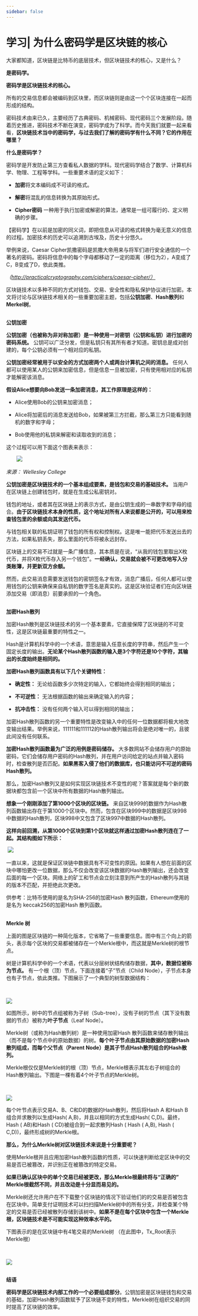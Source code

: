 ```yaml
---
sidebar: false
---
```


# 学习| 为什么密码学是区块链的核心

大家都知道，区块链是比特币的底层技术，但区块链技术的核心，又是什么？

**是密码学。**

**密码学是区块链技术的核心。**

所有的交易信息都会被编码到区块里，而区块链则是由这一个个区块连接在一起而形成的结构。

密码技术由来已久，主要经历了古典密码、机械密码、现代密码三个发展阶段。随着历史推进，密码技术不断在演变，密码学成为了科学。而今天我们就要一起来看看，**区块链技术当中的密码学，与过去我们了解的密码学有什么不同？它的作用在哪里？**

**什么是密码学？**  

密码学是开发防止第三方查看私人数据的学科。现代密码学结合了数学、计算机科学、物理、工程等学科。一些重要术语的定义如下：

- **加密**将文本编码成不可读的格式。

- **解密**将混乱的信息转换为其原始形式。

- **Cipher密码** 一种用于执行加密或解密的算法，通常是一组可履行的、定义明确的步骤。

【密码学】在以前是加密的同义词，即把信息从可读的格式转换为毫无意义的信息的过程。加密技术的历史可以追溯到古埃及，历史十分悠久。

举例来说，Caesar Cipher凯撒密码是凯撒大帝用来与将军们进行安全通信的一个著名的密码。密码将信息中的每个字母都移动了一定的距离（移位为2），A变成了C，B变成了D，依此类推。

*（http://practicalcryptography.com/ciphers/caesar-cipher/）*

区块链技术以多种不同的方式对钱包、交易、安全性和隐私保护协议进行加密。本文将讨论与区块链技术相关的一些重要加密主题，包括**公钥加密**、**Hash散列**和**Merkel树**。

## 

**公钥加密**

**公钥加密（也被称为非对称加密）是一种使用一对密钥（公钥和私钥）进行加密的密码系统。** 公钥可以广泛分发，但是私钥只有其所有者才知道。密钥总是成对创建的，每个公钥必须有一个相对应的私钥。

**公钥加密经常被用于以安全的方式加密两个人或两台计算机之间的消息。** 任何人都可以使用某人的公钥来加密信息，但是信息一旦被加密，只有使用相对应的私钥才能解密该消息。

**假设Alice想要向Bob发送一条加密消息，其工作原理是这样的：**

- Alice使用Bob的公钥来加密消息；

- Alice将加密后的消息发送给Bob，如果被第三方拦截，那么第三方只能看到随机的数字和字母；

- Bob使用他的私钥来解密和读取收到的消息；

这个过程可以用下面这个图表来表示：

       ![](image/17-01.jpg)

*来源： Wellesley College*

**公钥加密是区块链技术的一个基本组成要素，是钱包和交易的基础技术。** 当用户在区块链上创建钱包时，就是在生成公私密钥对。

钱包的地址，或者其在区块链上的表示方式，是由公钥生成的一串数字和字母的组合。**由于区块链技术本身的性质，这个地址对所有人来说都是公开的，可以用来检查钱包里的余额或向其发送代币。** 

与钱包相关联的私钥证明了钱包的所有权和控制权。这是唯一能把代币发送出去的方法，如果私钥丢失，那么里面的代币将被永远封存。

区块链上的交易不过就是一条广播信息，其本质是在说，“从我的钱包里取出X枚代币，并将X枚代币存入另一个钱包”。**一经确认，交易就会被不可更改地写入分类账簿，并更新双方余额。**

然而，此交易消息需要发送钱包的密钥签名才有效，消息广播后，任何人都可以使用钱包的公钥来确保来自私钥的数字签名是真实的。这是区块验证者们在向区块链添加交易（即消息）前要承担的一个角色。

## 

**加密Hash散列**

加密Hash散列是区块链技术的另一个基本要素，它直接保障了区块链的不可变性，这是区块链最重要的特性之一。

Hash是计算机科学中的一个术语，意思是输入任意长度的字符串，然后产生一个固定长度的输出。**无论某个Hash散列函数的输入是3个字符还是10个字符，其输出的长度始终是相同的。**

**加密Hash散列函数具有以下几个关键特性：**

- **确定性：** 无论给函数多少次特定的输入，它都始终会得到相同的输出；

- **不可逆性：** 无法根据函数的输出来确定输入的内容；

- **抗冲击性：** 没有任何两个输入可以得到相同的输出；

加密Hash散列函数的另一个重要特性是改变输入中的任何一位数据都将极大地改变输出结果。举例来说，111111和111112的Hash散列输出将会是绝对唯一的，且彼此间没有任何联系。

**加密Hash散列函数最为广泛的用例是密码储存。** 大多数网站不会储存用户的原始密码，它们会储存用户密码的Hash散列，并在用户访问给定的站点并输入密码时，检查散列是否匹配。**如果黑客入侵了他们的数据库，也只能访问不可逆的密码Hash散列。**

那么，加密Hash散列又是如何实现区块链技术不变性的呢？答案就是每个新的数据块都包含前一个区块中所有数据的Hash散列输出。

**想象一个刚刚添加了第1000个区块的区块链。** 来自区块999的数据作为Hash散列函数输出存在于第1000个区块中。然而，包含在区块999中的数据是区块998中数据的Hash散列，区块998中又包含了区块997中数据的Hash散列。

**这样向前回溯，从第1000个区块到第1个区块就这样通过加密Hash散列连在了一起。其结构图如下所示：**

 ![](image/17-02.jpg)

一直以来，这就是保证区块链中数据具有不可变性的原因。如果有人想在前面的区块中哪怕更改一位数据，那么不仅会改变该区块数据的Hash散列输出，还会改变后面的每一个区块。网络上的矿工和节点会立刻注意到所产生的Hash散列与其链的版本不匹配，并拒绝此次更改。

供参考：比特币使用的是名为SHA-256的加密Hash 散列函数，Ethereum使用的是名为 keccak256的加密Hash 散列函数。

## 

**Merkle 树**

上面的图是区块链的一种简化版本，它省略了一些重要信息。图中有三个向上的箭头，表示每个区块的交易都被储存在一个Merkle根中，而这就是Merkle树的根节点。

树是计算机科学中的一个术语，代表以分层树状结构储存数据，**其中，数据位被称为节点。** 有一个根（顶）节点，下面连接着“子”节点（Child Node），子节点本身也有子节点，依此类推。下图展示了一个典型的树型数据结构：

      

![](image/17-03.jpg)

如图所示，树中的节点组被称为子树（Sub-tree），没有子树的节点（其下没有数据的节点）被称为**叶子节点**（Leaf Node）。

Merkle树（或称为Hash散列树）是一种使用加密Hash 散列函数来储存散列输出（而不是每个节点中的原始数据）的树。**每个叶子节点由其原始数据的加密Hash散列组成，而每个父节点（Parent Node）是其子节点Hash散列组合的Hash散列。**

Merkle根仅仅是Merkle树的根（顶）节点，Merkle根表示其左右子树组合的Hash散列输出。下图是一棵有着4个叶子节点的Merkle树。

       

![](image/17-04.jpg)

每个叶节点表示交易A、B、C和D的数据的Hash散列，然后将Hash A 和Hash B组合并求散列以生成Hash( A,B)，并且以相同的方式生成Hash( C,D)。最终，Hash ( AB)和Hash ( CD)被组合到一起求散列Hash ( Hash ( A,B), Hash ( C,D))，最终形成树的Merkle根。

**那么，为什么Merkle树对区块链技术来说是十分重要呢？**

使用Merkle根并且应用加密Hash散列函数的性质，可以快速判断给定区块中的交易是否已被篡改，并识别正在被篡改的特定交易。

**如果已确认区块中的单个交易已经被更改，那么Merkle根最终将与“正确的” Merkle根截然不同，并且改动是十分显而易见的。**

Merkle树还允许用户在不下载整个区块链的情况下验证他们的的交易是否被包含在区块中。简单支付证明技术可以扫扫描Merkle树中的所有分支，并检查某个特定的交易是否已经被散列存储到该树中。**如果不是在每个区块中包含一个Merkle根，区块链技术是不可能实现这种效率水平的。**

下图表示的是在区块链中有4笔交易的Merkle树 （在此图中，Tx_Root表示Merkle根）

       

![](image/17-05.jpg)

## 

**结语**

**密码学是区块链技术内部工作的一个必要组成部分**。公钥加密是区块链钱包和交易的基础，加密Hash散列函数赋予了区块链不变的特性，Merkle树在组织交易的同时提高了区块链的效率。
